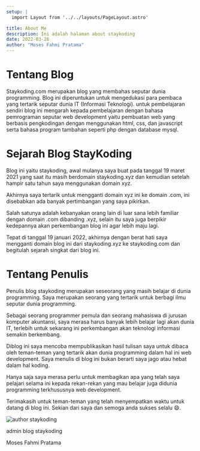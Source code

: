 ```yaml
---
setup: |
  import Layout from '../../layouts/PageLayout.astro'

title: About Me
description: Ini adalah halaman about staykoding
date: 2022-03-26
author: "Moses Fahmi Pratama"
---
```


# Tentang Blog
Staykoding.com merupakan blog yang membahas seputar dunia programming. Blog ini diperuntukan untuk mengedukasi para pembaca yang tertarik seputar dunia IT (Informasi Teknologi). untuk pembelajaran sendiri blog ini mengarah kepada pembelajaran dengan bahasa pemrograman seputar web development yaitu pembuatan web yang berbasis pengkodingan dengan menggunakan html, css, dan javascript serta bahasa program tambahan seperti php dengan database mysql.



# Sejarah Blog StayKoding
Blog ini yaitu staykoding, awal mulanya saya buat pada tanggal 19 maret 2021 yang saat itu masih berdomain staykoding.xyz dan kemudian setelah hampir satu tahun saya menggunakan domain xyz.

Akhirnya saya tertarik untuk mengganti domain xyz ini ke domain .com, ini disebabkan ada banyak pertimbangan yang saya pikirkan.

Salah satunya adalah kebanyakan orang lain di luar sana lebih familiar dengan domain .com dibanding .xyz, selain itu saya juga berpikir kedepannya akan perkembangan blog ini agar lebih maju lagi.

Tepat di tanggal 19 januari 2022, akhirnya dengan berat hati saya mengganti domain blog ini dari staykoding.xyz ke staykoding.com dan begitulah sejarah singkat dari blog ini.



# Tentang Penulis
Penulis blog staykoding merupakan seseorang yang masih belajar di dunia programming. Saya merupakan seorang yang tertarik untuk berbagi ilmu seputar dunia programming. 

Sebagai seorang programmer pemula dan seorang mahasiswa di jurusan komputer akuntansi, saya merasa harus banyak lebih belajar lagi akan dunia IT, terlebih untuk sekarang ini perkembangan akan teknologi informasi semakin berkembang.

Diblog ini saya mencoba mempublikasikan hasil tulisan saya untuk dibaca oleh teman-teman yang tertarik akan dunia programming dalam hal ini web development. Saya menulis di blog ini bukan berarti saya jago atau hebat dalam hal koding.

Hanya saja saya merasa perlu untuk membagikan apa yang telah saya pelajari selama ini kepada rekan-rekan yang mau belajar juga didunia programming terkhususnya web development.

Terimakasih untuk teman-teman yang telah menyempatkan waktu untuk datang di blog ini. Sekian dari saya dan semoga anda sukses selalu 😄.

![author staykoding](https://i.ibb.co/SJv7LY0/admin-staykoding.jpg)

admin blog staykoding

Moses Fahmi Pratama